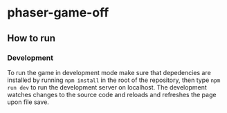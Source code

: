 # phaser-game-off

## How to run
### Development

To run the game in development mode make sure that depedencies are installed by running `npm install` in the root of the repository, then
type `npm run dev` to run the development server on localhost.
The development watches changes to the source code and reloads and refreshes the page upon file save.
